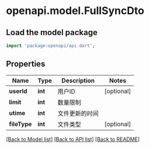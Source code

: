 # openapi.model.FullSyncDto

## Load the model package
```dart
import 'package:openapi/api.dart';
```

## Properties
Name | Type | Description | Notes
------------ | ------------- | ------------- | -------------
**userId** | **int** | 用户ID | [optional] 
**limit** | **int** | 数量限制 | 
**utime** | **int** | 文件更新的时间 | 
**fileType** | **int** | 文件类型 | [optional] 

[[Back to Model list]](../README.md#documentation-for-models) [[Back to API list]](../README.md#documentation-for-api-endpoints) [[Back to README]](../README.md)


